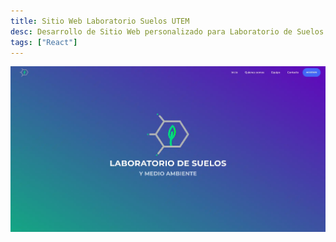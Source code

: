 ```yaml
---
title: Sitio Web Laboratorio Suelos UTEM
desc: Desarrollo de Sitio Web personalizado para Laboratorio de Suelos de la Universidad Tecnológica Metropolitana.
tags: ["React"]
---
```


![Sitio Web LabSuelosUTEM](../../assets/website_labsuelosutem.webp)
